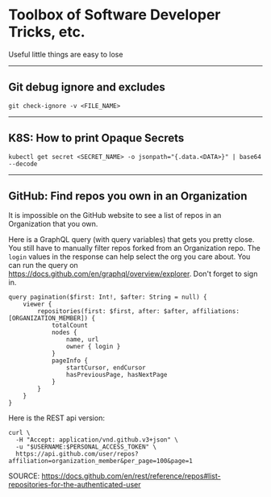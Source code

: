 # Toolbox of Software Developer Tricks, etc.
Useful little things are easy to lose

---
## Git debug ignore and excludes
```
git check-ignore -v <FILE_NAME>
```
---
## K8S: How to print Opaque Secrets
```
kubectl get secret <SECRET_NAME> -o jsonpath="{.data.<DATA>}" | base64 --decode
```
---
## GitHub: Find repos you own in an Organization

It is impossible on the GitHub website to see a list of repos in an Organization that you own.

Here is a GraphQL query (with query variables) that gets you pretty close. You still have to manually filter repos forked from an Organization repo. The `login` values in the response can help select the org you care about. You can run the query on https://docs.github.com/en/graphql/overview/explorer. Don't forget to sign in.

```
query pagination($first: Int!, $after: String = null) {
    viewer {
        repositories(first: $first, after: $after, affiliations: [ORGANIZATION_MEMBER]) {
            totalCount
            nodes {
                name, url
                owner { login }
            }
            pageInfo {
                startCursor, endCursor
                hasPreviousPage, hasNextPage
            }
        }
    }
}
```

Here is the REST api version:  

```
curl \
  -H "Accept: application/vnd.github.v3+json" \
  -u "$USERNAME:$PERSONAL_ACCESS_TOKEN" \
  https://api.github.com/user/repos?affiliation=organization_member&per_page=100&page=1
```
SOURCE: https://docs.github.com/en/rest/reference/repos#list-repositories-for-the-authenticated-user
